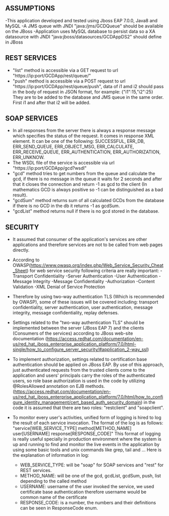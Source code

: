 ASSUMPTIONS
-----------
-This application developed and tested using Jboss EAP 7.0.0, Java8 and MySQL
-A JMS queue with JNDI "java:/jms/GCDQueue" should be available on the JBoss
-Application uses MySQL database to persist data so a XA datasource with JNDI "java:jboss/datasources/GCDAppDS2" should define in JBoss

REST SERVICES
-------------
- "list" method is accessible via a GET request to url "https://ip:port/GCDApp/rest/queue/"
- "push" method is accessible via a POST request to url "https://ip:port/GCDApp/rest/queue/push", data of i1 amd i2 should pass in the body of request in JSON format, for example: {"i1":15,"i2":25} They are to be added to the database and JMS queue in the same order. First i1 and after that i2 will be added.

SOAP SERVICES
-------------
- In all responses from the server there is always a response message which specifies the status of the request. It comes in response XML element. It can be one of the following: SUCCESSFUL, ERR_DB, ERR_SEND_QUEUE, ERR_OBJECT_MSG, ERR_CALCULATE, ERR_RECEIVE_QUEUE, ERR_AUTHENTICATION, ERR_AUTHORIZATION, ERR_UNKNOW.
- The WSDL file of the service is accessible via url "https://ip:port/GCDApp/gcd?wsdl"
- "gcd" method tries to get numbers from the queue and calculate the gcd, if there is no message in the queue it waits for 2 seconds and after that it closes the connection and return -1 as gcd to the client (In mathematics GCD is always positive so -1 can be distinguished as a bad result).
- "gcdSum" method returns sum of all calculated GCDs from the database if there is no GCD in the db it returns -1 as gcdSum.
- "gcdList" method returns null if there is no gcd stored in the database.

SECURITY
--------
- It assumed that consumer of the application's services are other applications and therefore services are not to be called from web pages directly. 
- According to OWASP(https://www.owasp.org/index.php/Web_Service_Security_Cheat_Sheet) for web service security following criteria are really important:
	-Transport Confidentiality
	-Server Authentication
	-User Authentication
	-Message Integrity
	-Message Confidentiality
	-Authorization
	-Content Validation
	-XML Denial of Service Protection

- Therefore by using two-way authentication TLS (Which is recommended by OWASP), some of these issues will be covered including: transport confidentiality, server authentication, user authentication, message integrity, message confidentiality, replay defenses.
- Settings related to the "two-way authentication TLS" should be implemented between the server (JBoss EAP 7) and the clients (Consumers of the services) according to JBoss web-site documentation (https://access.redhat.com/documentation/en-us/red_hat_jboss_enterprise_application_platform/7.0/html-single/how_to_configure_server_security/#application_2-way_ssl)  
- To implement authorization, settings related to certification base authentication should be applied on JBoss EAP. By use of this approach, just authenticated requests from the trusted clients come to the application and users' principals carry the roles of the authenticated users, so role base authorization is used in the code by utilizing @RolesAllowed annotation on EJB methods. (https://access.redhat.com/documentation/en-us/red_hat_jboss_enterprise_application_platform/7.0/html/how_to_configure_identity_management/cert_based_auth_security_domain) in the code it is assumed that there are two roles: "restclient" and "soapclient".

- To monitor every user's activities, unified form of logging is hired to log the result of each service invocation. The format of the log is as follows:
"service[WEB_SERVICE_TYPE] method[METHOD_NAME] user[USERNAME] response[RESPONSE_CODE]"
This format of logging is really useful specially in production environment where the system is up and running to find and monitor the live events in the application by using some basic tools and unix commands like grep, tail and ... Here is the explanation of information in log:
	- WEB_SERVICE_TYPE: will be "soap" for SOAP services and "rest" for REST services.
	- METHOD_NAME: will be one of the gcd, gcdList, gcdSum, push, list depending to the called method
	- USERNAME: username of the user invoked the service, we used certificate base authentication therefore username would be common name of the certificate
	- RESPONSE_CODE: is a number, the numbers and their definitions can be seen in ResponseCode enum. 













